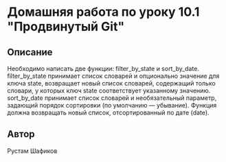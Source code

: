 # Домашняя работа по уроку 10.1 "Продвинутый Git"

## Описание

Необходимо написать две функции: filter_by_state и sort_by_date. filter_by_state принимает список словарей и опционально значение для ключа state, возвращает новый список словарей, содержащий только словари, у которых ключ state соответствует указанному значению. sort_by_date принимает список словарей и необязательный параметр, задающий порядок сортировки (по умолчанию — убывание). Функция должна возвращать новый список, отсортированный по дате (date).

## Автор

Рустам Шафиков
